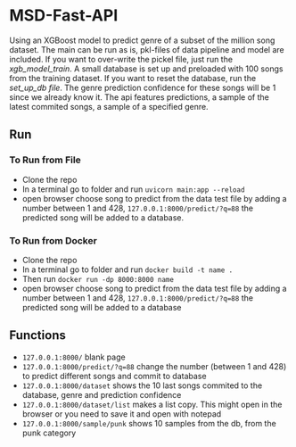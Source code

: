 # MSD-Fast-API
Using an XGBoost model to predict genre of a subset of the million song dataset. The main can be run as is, pkl-files of data pipeline and model are included. If you want to over-write the pickel file, just run the *xgb_model_train*. A small database is set up and preloaded with 100 songs from the training dataset. If you want to reset the database, run the *set_up_db file*. The genre prediction confidence for these songs will be 1 since we already know it. The api features predictions, a sample of the latest commited songs, a sample of a specified genre.

## Run
### To Run from File
* Clone the repo
* In a terminal go to folder and run `uvicorn main:app --reload`
* open browser choose song to predict from the data test file by adding a number between 1 and 428, `127.0.0.1:8000/predict/?q=88` the predicted song will be added to a database.
  
### To Run from Docker
* Clone the repo
* In a terminal go to folder and run `docker build -t name .` 
* Then run `docker run -dp 8000:8000 name`
* open browser choose song to predict from the data test file by adding a number between 1 and 428, `127.0.0.1:8000/predict/?q=88` the predicted song will be added to a database

## Functions
* `127.0.0.1:8000/` blank page
* `127.0.0.1:8000/predict/?q=88` change the number (between 1 and 428) to predict different songs and commit to database
* `127.0.0.1:8000/dataset` shows the 10 last songs commited to the database, genre and prediction confidence
* `127.0.0.1:8000/dataset/list` makes a list copy. This might open in the browser or you need to save it and open with notepad
* `127.0.0.1:8000/sample/punk` shows 10 samples from the db, from the punk category
